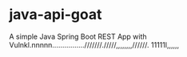 # java-api-goat

A simple Java Spring Boot REST App with Vulnkl.nnnnn................///////./////,,,,,,,,//////.
11111l,,,,,,
